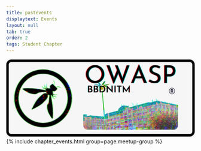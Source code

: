 ```yaml
---
title: pastevents
displaytext: Events
layout: null
tab: true
order: 2
tags: Student Chapter
---
```

<img src="assets/images/Logo.png"/>
{% include chapter_events.html group=page.meetup-group %}
